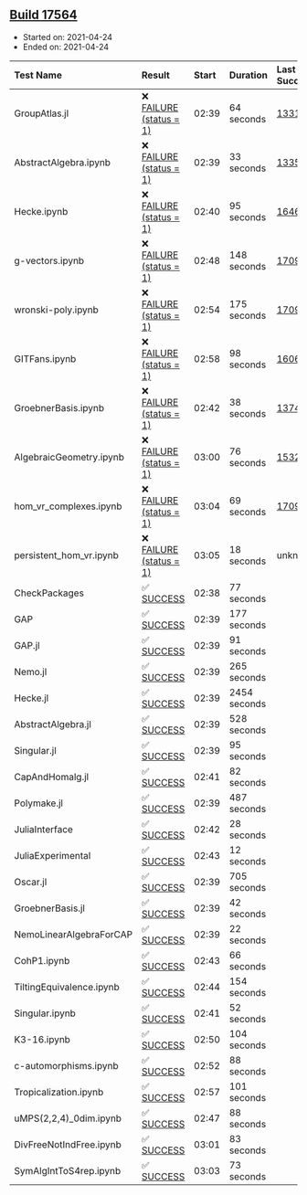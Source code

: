 ## [Build 17564](https://oscarci.mathematik.uni-kl.de/job/oscar/17564/)

* Started on: 2021-04-24
* Ended on: 2021-04-24

| Test Name    | Result | Start | Duration | Last Success | First Failure |
|:-------------|:-------|:------|:---------|:-------------|:--------------|
| GroupAtlas.jl | ❌ [FAILURE (status = 1)](https://oscarci.mathematik.uni-kl.de/job/oscar/17564/artifact/logs/build-17564/GroupAtlas.jl.log) | 02:39 | 64 seconds | [13311](https://oscarci.mathematik.uni-kl.de/job/oscar/13311/) | [13312](https://oscarci.mathematik.uni-kl.de/job/oscar/13312/) |
| AbstractAlgebra.ipynb | ❌ [FAILURE (status = 1)](https://oscarci.mathematik.uni-kl.de/job/oscar/17564/artifact/logs/build-17564/AbstractAlgebra.ipynb.log) | 02:39 | 33 seconds | [13355](https://oscarci.mathematik.uni-kl.de/job/oscar/13355/) | [13356](https://oscarci.mathematik.uni-kl.de/job/oscar/13356/) |
| Hecke.ipynb | ❌ [FAILURE (status = 1)](https://oscarci.mathematik.uni-kl.de/job/oscar/17564/artifact/logs/build-17564/Hecke.ipynb.log) | 02:40 | 95 seconds | [16463](https://oscarci.mathematik.uni-kl.de/job/oscar/16463/) | [16464](https://oscarci.mathematik.uni-kl.de/job/oscar/16464/) |
| g-vectors.ipynb | ❌ [FAILURE (status = 1)](https://oscarci.mathematik.uni-kl.de/job/oscar/17564/artifact/logs/build-17564/g-vectors.ipynb.log) | 02:48 | 148 seconds | [17099](https://oscarci.mathematik.uni-kl.de/job/oscar/17099/) | [17100](https://oscarci.mathematik.uni-kl.de/job/oscar/17100/) |
| wronski-poly.ipynb | ❌ [FAILURE (status = 1)](https://oscarci.mathematik.uni-kl.de/job/oscar/17564/artifact/logs/build-17564/wronski-poly.ipynb.log) | 02:54 | 175 seconds | [17098](https://oscarci.mathematik.uni-kl.de/job/oscar/17098/) | [17099](https://oscarci.mathematik.uni-kl.de/job/oscar/17099/) |
| GITFans.ipynb | ❌ [FAILURE (status = 1)](https://oscarci.mathematik.uni-kl.de/job/oscar/17564/artifact/logs/build-17564/GITFans.ipynb.log) | 02:58 | 98 seconds | [16068](https://oscarci.mathematik.uni-kl.de/job/oscar/16068/) | [16069](https://oscarci.mathematik.uni-kl.de/job/oscar/16069/) |
| GroebnerBasis.ipynb | ❌ [FAILURE (status = 1)](https://oscarci.mathematik.uni-kl.de/job/oscar/17564/artifact/logs/build-17564/GroebnerBasis.ipynb.log) | 02:42 | 38 seconds | [13748](https://oscarci.mathematik.uni-kl.de/job/oscar/13748/) | [13749](https://oscarci.mathematik.uni-kl.de/job/oscar/13749/) |
| AlgebraicGeometry.ipynb | ❌ [FAILURE (status = 1)](https://oscarci.mathematik.uni-kl.de/job/oscar/17564/artifact/logs/build-17564/AlgebraicGeometry.ipynb.log) | 03:00 | 76 seconds | [15322](https://oscarci.mathematik.uni-kl.de/job/oscar/15322/) | [15323](https://oscarci.mathematik.uni-kl.de/job/oscar/15323/) |
| hom_vr_complexes.ipynb | ❌ [FAILURE (status = 1)](https://oscarci.mathematik.uni-kl.de/job/oscar/17564/artifact/logs/build-17564/hom_vr_complexes.ipynb.log) | 03:04 | 69 seconds | [17099](https://oscarci.mathematik.uni-kl.de/job/oscar/17099/) | [17100](https://oscarci.mathematik.uni-kl.de/job/oscar/17100/) |
| persistent_hom_vr.ipynb | ❌ [FAILURE (status = 1)](https://oscarci.mathematik.uni-kl.de/job/oscar/17564/artifact/logs/build-17564/persistent_hom_vr.ipynb.log) | 03:05 | 18 seconds | unknown | unknown |
| CheckPackages | ✅ [SUCCESS](https://oscarci.mathematik.uni-kl.de/job/oscar/17564/artifact/logs/build-17564/CheckPackages.log) | 02:38 | 77 seconds |  |  |
| GAP | ✅ [SUCCESS](https://oscarci.mathematik.uni-kl.de/job/oscar/17564/artifact/logs/build-17564/GAP.log) | 02:39 | 177 seconds |  |  |
| GAP.jl | ✅ [SUCCESS](https://oscarci.mathematik.uni-kl.de/job/oscar/17564/artifact/logs/build-17564/GAP.jl.log) | 02:39 | 91 seconds |  |  |
| Nemo.jl | ✅ [SUCCESS](https://oscarci.mathematik.uni-kl.de/job/oscar/17564/artifact/logs/build-17564/Nemo.jl.log) | 02:39 | 265 seconds |  |  |
| Hecke.jl | ✅ [SUCCESS](https://oscarci.mathematik.uni-kl.de/job/oscar/17564/artifact/logs/build-17564/Hecke.jl.log) | 02:39 | 2454 seconds |  |  |
| AbstractAlgebra.jl | ✅ [SUCCESS](https://oscarci.mathematik.uni-kl.de/job/oscar/17564/artifact/logs/build-17564/AbstractAlgebra.jl.log) | 02:39 | 528 seconds |  |  |
| Singular.jl | ✅ [SUCCESS](https://oscarci.mathematik.uni-kl.de/job/oscar/17564/artifact/logs/build-17564/Singular.jl.log) | 02:39 | 95 seconds |  |  |
| CapAndHomalg.jl | ✅ [SUCCESS](https://oscarci.mathematik.uni-kl.de/job/oscar/17564/artifact/logs/build-17564/CapAndHomalg.jl.log) | 02:41 | 82 seconds |  |  |
| Polymake.jl | ✅ [SUCCESS](https://oscarci.mathematik.uni-kl.de/job/oscar/17564/artifact/logs/build-17564/Polymake.jl.log) | 02:39 | 487 seconds |  |  |
| JuliaInterface | ✅ [SUCCESS](https://oscarci.mathematik.uni-kl.de/job/oscar/17564/artifact/logs/build-17564/JuliaInterface.log) | 02:42 | 28 seconds |  |  |
| JuliaExperimental | ✅ [SUCCESS](https://oscarci.mathematik.uni-kl.de/job/oscar/17564/artifact/logs/build-17564/JuliaExperimental.log) | 02:43 | 12 seconds |  |  |
| Oscar.jl | ✅ [SUCCESS](https://oscarci.mathematik.uni-kl.de/job/oscar/17564/artifact/logs/build-17564/Oscar.jl.log) | 02:39 | 705 seconds |  |  |
| GroebnerBasis.jl | ✅ [SUCCESS](https://oscarci.mathematik.uni-kl.de/job/oscar/17564/artifact/logs/build-17564/GroebnerBasis.jl.log) | 02:39 | 42 seconds |  |  |
| NemoLinearAlgebraForCAP | ✅ [SUCCESS](https://oscarci.mathematik.uni-kl.de/job/oscar/17564/artifact/logs/build-17564/NemoLinearAlgebraForCAP.log) | 02:39 | 22 seconds |  |  |
| CohP1.ipynb | ✅ [SUCCESS](https://oscarci.mathematik.uni-kl.de/job/oscar/17564/artifact/logs/build-17564/CohP1.ipynb.log) | 02:43 | 66 seconds |  |  |
| TiltingEquivalence.ipynb | ✅ [SUCCESS](https://oscarci.mathematik.uni-kl.de/job/oscar/17564/artifact/logs/build-17564/TiltingEquivalence.ipynb.log) | 02:44 | 154 seconds |  |  |
| Singular.ipynb | ✅ [SUCCESS](https://oscarci.mathematik.uni-kl.de/job/oscar/17564/artifact/logs/build-17564/Singular.ipynb.log) | 02:41 | 52 seconds |  |  |
| K3-16.ipynb | ✅ [SUCCESS](https://oscarci.mathematik.uni-kl.de/job/oscar/17564/artifact/logs/build-17564/K3-16.ipynb.log) | 02:50 | 104 seconds |  |  |
| c-automorphisms.ipynb | ✅ [SUCCESS](https://oscarci.mathematik.uni-kl.de/job/oscar/17564/artifact/logs/build-17564/c-automorphisms.ipynb.log) | 02:52 | 88 seconds |  |  |
| Tropicalization.ipynb | ✅ [SUCCESS](https://oscarci.mathematik.uni-kl.de/job/oscar/17564/artifact/logs/build-17564/Tropicalization.ipynb.log) | 02:57 | 101 seconds |  |  |
| uMPS(2,2,4)_0dim.ipynb | ✅ [SUCCESS](https://oscarci.mathematik.uni-kl.de/job/oscar/17564/artifact/logs/build-17564/uMPS-2-2-4-_0dim.ipynb.log) | 02:47 | 88 seconds |  |  |
| DivFreeNotIndFree.ipynb | ✅ [SUCCESS](https://oscarci.mathematik.uni-kl.de/job/oscar/17564/artifact/logs/build-17564/DivFreeNotIndFree.ipynb.log) | 03:01 | 83 seconds |  |  |
| SymAlgIntToS4rep.ipynb | ✅ [SUCCESS](https://oscarci.mathematik.uni-kl.de/job/oscar/17564/artifact/logs/build-17564/SymAlgIntToS4rep.ipynb.log) | 03:03 | 73 seconds |  |  |
